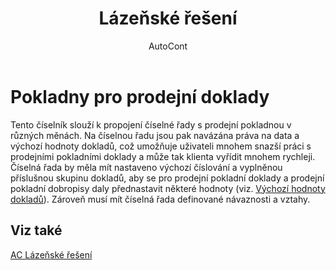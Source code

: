 ﻿---
    title: "Lázeňské řešení"
    author: AutoCont
    ms.date: 04/30/2018
    ms.topic: article
    ms.prod: dynamics-nav-2017
    ms.contentlocale: cs-cz
    ms.lasthandoff: 04/30/2018
---

# Pokladny pro prodejní doklady
Tento číselník slouží k propojení číselné řady s prodejní pokladnou v různých měnách. Na číselnou řadu jsou pak navázána práva na data a výchozí hodnoty dokladů, což umožňuje uživateli mnohem snazší  práci s prodejními pokladními doklady a může tak klienta vyřídit mnohem rychleji.
Číselná řada by měla mít nastaveno výchozí číslování a vyplněnou příslušnou skupinu dokladů, aby se pro prodejní pokladní doklady a prodejní pokladní dobropisy daly přednastavit některé hodnoty (viz. [Výchozí hodnoty dokladů](ac-spx-document-default-values.md)). Zároveň musí mít číselná řada definované návaznosti a vztahy. 

## <a name="see-also"></a>Viz také
[AC Lázeňské řešení](ac-spa-solution.md)